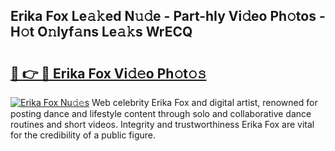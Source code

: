 ## Erika Fox Le𝚊𝚔ed N𝚞𝚍e - Part-hIy Vi𝚍eo Ph𝚘tos - H𝚘t O𝚗lyf𝚊ns Le𝚊𝚔s WrECQ

# <h2><a href="http://hf0z83.feru.top/?c=Erika+Fox">🔗 👉 🔴 Erika Fox Vi𝚍𝚎o Ph𝚘t𝚘𝚜</a></h2>

[![Erika Fox Nu𝚍𝚎s](https://i.imgur.com/0TWrTi3.gif)](http://hf0z83.feru.top/?c=Erika+Fox)
Web celebrity Erika Fox and digital artist, renowned for posting dance and lifestyle content through solo and collaborative dance routines and short videos. Integrity and trustworthiness Erika Fox are vital for the credibility of a public figure. 
